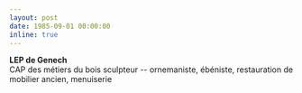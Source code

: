 ```yaml
---
layout: post
date: 1985-09-01 00:00:00
inline: true
---
```


**LEP de Genech**
<br>
CAP des métiers du bois sculpteur -- ornemaniste, ébéniste, restauration de mobilier ancien, menuiserie

